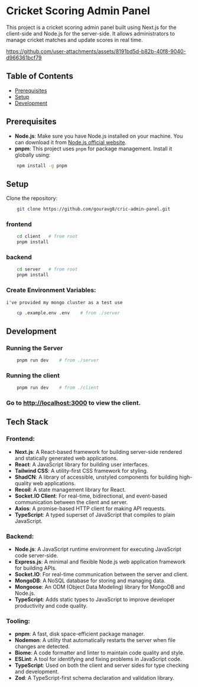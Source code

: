 # Cricket Scoring Admin Panel

This project is a cricket scoring admin panel built using Next.js for the client-side and Node.js for the server-side. It allows administrators to manage cricket matches and update scores in real time.



https://github.com/user-attachments/assets/8191bd5d-b82b-40f8-9040-d966361bcf79



## Table of Contents

- [Prerequisites](#prerequisites)
- [Setup](#setup)
- [Development](#development)

## Prerequisites

- **Node.js**: Make sure you have Node.js installed on your machine. You can download it from [Node.js official website](https://nodejs.org/).
- **pnpm**: This project uses `pnpm` for package management. Install it globally using:

```bash
    npm install -g pnpm
```

## Setup
Clone the repository:

```bash
    git clone https://github.com/gouravg8/cric-admin-panel.git
```
### frontend
```bash
    cd client   # from root
    pnpm install
```
### backend
```bash
    cd server   # from root
    pnpm install
```

### Create Environment Variables:
`i've provided my mongo cluster as a test use`
```bash
    cp .example.env .env    # from ./server
```

## Development

### Running the Server
```bash
    pnpm run dev    # from ./server
```

### Running the client
```bash
    pnpm run dev    # from ./client
```
### Go to [http://localhost:3000](http://localhost:3000) to view the client.

## Tech Stack

### **Frontend:**
- **Next.js**: A React-based framework for building server-side rendered and statically generated web applications.
- **React**: A JavaScript library for building user interfaces.
- **Tailwind CSS**: A utility-first CSS framework for styling.
- **ShadCN**: A library of accessible, unstyled components for building high-quality web applications.
- **Recoil**: A state management library for React.
- **Socket.IO Client**: For real-time, bidirectional, and event-based communication between the client and server.
- **Axios**: A promise-based HTTP client for making API requests.
- **TypeScript**: A typed superset of JavaScript that compiles to plain JavaScript.

### **Backend:**
- **Node.js**: A JavaScript runtime environment for executing JavaScript code server-side.
- **Express.js**: A minimal and flexible Node.js web application framework for building APIs.
- **Socket.IO**: For real-time communication between the server and client.
- **MongoDB**: A NoSQL database for storing and managing data.
- **Mongoose**: An ODM (Object Data Modeling) library for MongoDB and Node.js.
- **TypeScript**: Adds static types to JavaScript to improve developer productivity and code quality.

### **Tooling:**
- **pnpm**: A fast, disk space-efficient package manager.
- **Nodemon**: A utility that automatically restarts the server when file changes are detected.
- **Biome**: A code formatter and linter to maintain code quality and style.
- **ESLint**: A tool for identifying and fixing problems in JavaScript code.
- **TypeScript**: Used on both the client and server sides for type checking and development.
- **Zod**: A TypeScript-first schema declaration and validation library.
